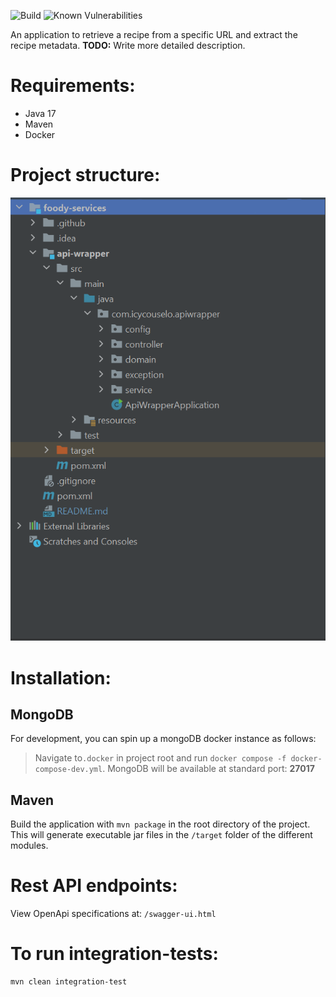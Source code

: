 ![Build](https://github.com/icycouselo/foody-services/actions/workflows/parent-workflow.yml/badge.svg)
![Known Vulnerabilities](https://snyk.io/test/github/icycouselo/foody-services/badge.svg)

An application to retrieve a recipe from a specific URL and extract the recipe metadata.
**TODO:** Write more detailed description.

# Requirements:
* Java 17
* Maven
* Docker

# Project structure:

![project-structure](project-structure.png)

# Installation:

## MongoDB

For development, you can spin up a mongoDB docker instance as follows:
> Navigate to``.docker`` in project root and run ``docker compose -f docker-compose-dev.yml``. MongoDB will be available
> at standard port: **27017**

## Maven

Build the application with ``mvn package`` in the root directory of the project. This will generate executable jar files
in the ``/target``
folder of the different modules.

# Rest API endpoints:

View OpenApi specifications at:
``/swagger-ui.html``

# To run integration-tests:

```
mvn clean integration-test
```